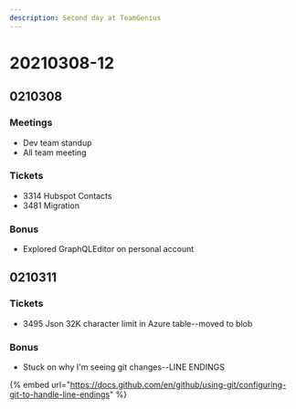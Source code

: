 ```yaml
---
description: Second day at TeamGenius
---
```


# 20210308-12

## 0210308

### Meetings

* Dev team standup
* All team meeting

### Tickets

* 3314 Hubspot Contacts
* 3481 Migration

### Bonus

* Explored GraphQLEditor on personal account



## 0210311

### Tickets

* 3495 Json 32K character limit in Azure table--moved to blob

### Bonus

* Stuck on why I'm seeing git changes--LINE ENDINGS

{% embed url="https://docs.github.com/en/github/using-git/configuring-git-to-handle-line-endings" %}





